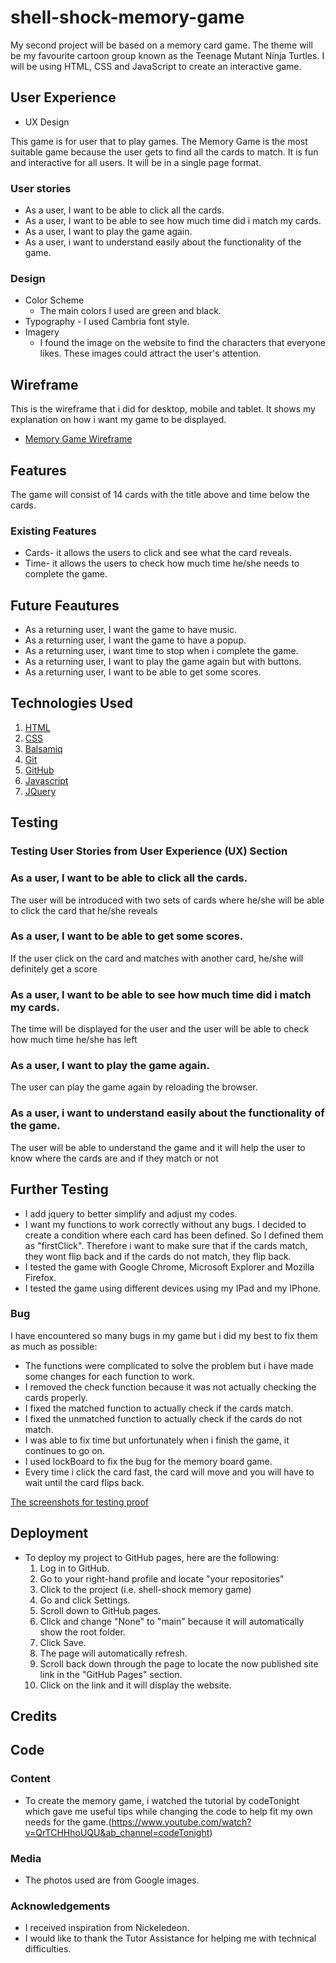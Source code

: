 # shell-shock-memory-game
My second project will be based on a memory card game. The theme will be my favourite cartoon group known
as the Teenage Mutant Ninja Turtles. I will be using HTML, CSS and JavaScript to create an interactive game.

## User Experience
    
- UX Design

This game is for user that to play games. The Memory Game is the most suitable game because the user gets to
find all the cards to match. It is fun and interactive for all users. It will be in a single page format.

### User stories
- As a user, I want to be able to click all the cards.
- As a user, I want to be able to see how much time did i match my cards.
- As a user, I want to play the game again.
- As a user, i want to understand easily about the functionality of the game.

### Design
 - Color Scheme
     -   The main colors I used are green and black.
- Typography
      -  I used Cambria font style. 
- Imagery
    -  I found the image on the website to find the characters that everyone likes. 
    These images could attract the user's attention.

## Wireframe
This is the wireframe that i did for desktop, mobile and tablet. It shows my explanation on how i want my game to be displayed.

- [Memory Game Wireframe](https://github.com/chikos96/shell-shock-memory-game/blob/d3e8713f85745b58c31d0d1ec4bc1ce68e399a5b/assets/documentation/memory-game-wireframe.pdf)
## Features

The game will consist of 14 cards with the title above and time below the cards. 
 
### Existing Features
- Cards- it allows the users to click and see what the card reveals. 
- Time- it allows the users to check how much time he/she needs to complete the game.

## Future Feautures
- As a returning user, I want the game to have music.
- As a returning user, I want the game to have a popup.
- As a returning user, i want time to stop when i complete the game.
- As a returning user, I want to play the game again but with buttons.
- As a returning user, I want to be able to get some scores.

## Technologies Used

1. [HTML](https://en.wikipedia.org/wiki/HTML)
2. [CSS](https://en.wikipedia.org/wiki/Cascading_Style_Sheets) 
3. [Balsamiq](https://en.wikipedia.org/wiki/Balsamiq)
4. [Git](https://git-scm.com/)
5. [GitHub](https://github.com/)
6. [Javascript](https://en.wikipedia.org/wiki/JavaScript)
7. [JQuery](https://jquery.com/)

## Testing

### Testing User Stories from User Experience (UX) Section

### As a user, I want to be able to click all the cards.
The user will be introduced with two sets of cards where he/she will be
able to click the card that he/she reveals

### As a user, I want to be able to get some scores.
If the user click on the card and matches with another card, he/she
will definitely get a score

### As a user, I want to be able to see how much time did i match my cards.
The time will be displayed for the user and the user will be able to check
how much time he/she has left

### As a user, I want to play the game again.
The user can play the game again by reloading the browser.

### As a user, i want to understand easily about the functionality of the game.
The user will be able to understand the game and it will help the user to know where
the cards are and if they match or not

## Further Testing
- I add jquery to better simplify and adjust my codes.
- I want my functions to work correctly without any bugs. I decided to create a condition where each
card has been defined. So l defined them as "firstClick". Therefore i want to make sure that if the cards match,
they wont flip back and if the cards do not match, they flip back.
- I tested the game with Google Chrome, Microsoft Explorer and Mozilla Firefox.
- I tested the game using different devices using my IPad and my IPhone.

### Bug
I have encountered so many bugs in my game but i did my best to fix them as much as possible:
- The functions were complicated to solve the problem but i have made some changes for each
function to work.
- I removed the check function because it was not actually checking the cards properly.
- I fixed the matched function to actually check if the cards match.
- I fixed the unmatched function to actually check if the cards do not match.
- I was able to fix time but unfortunately when i finish the game, it continues to go on.
- I used lockBoard to fix the bug for the memory board game. 
- Every time i click the card fast, the card will move and you will have to wait until the
card flips back. 

[The screenshots for testing proof](https://github.com/chikos96/shell-shock-memory-game/blob/d3e8713f85745b58c31d0d1ec4bc1ce68e399a5b/assets/documentation/screenshots-for-testing-validation.pdf)
## Deployment

- To deploy my project to GitHub pages, here are the following:
    1. Log in to GitHub.
    2. Go to your right-hand profile and locate "your repositories"
    3. Click to the project (i.e. shell-shock memory game)
    4. Go and click Settings.
    5. Scroll down to GitHub pages.
    6. Click and change "None" to "main" because it will automatically show the root folder.
    7. Click Save.
    8. The page will automatically refresh.
    9. Scroll back down through the page to locate the now published site link in the "GitHub Pages" section. 
    10. Click on the link and it will display the website.

## Credits

## Code

### Content
- To create the memory game, i watched the tutorial by codeTonight which gave me useful tips
while changing the code to help fit my own needs for the game.(https://www.youtube.com/watch?v=QrTCHHhoUQU&ab_channel=codeTonight)

### Media
- The photos used are from Google images.

### Acknowledgements

- I received inspiration from Nickeledeon. 
- I would like to thank the Tutor Assistance for helping me with technical difficulties.

